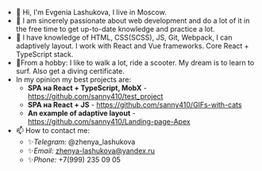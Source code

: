 - 👋 Hi, I'm Evgenia Lashukova, I live in Moscow.
- 👀 I am sincerely passionate about web development and do a lot of it in the free time to get up-to-date knowledge and practice a lot. 
- 🌱 I have knowledge of HTML, CSS(SCSS), JS, Git, Webpack, I can adaptively layout. I work with React and Vue frameworks. Core React + TypeScript stack.
- 💞️From a hobby: I like to walk a lot, ride a scooter. My dream is to learn to surf. Also get a diving certificate.
- In my opinion my best projects are: 
  - **SPA на React + TypeScript, MobX** - https://github.com/sanny410/test_project
  - **SPA на React + JS** - https://github.com/sanny410/GIFs-with-cats
  - **An example of adaptive layout** - https://github.com/sanny410/Landing-page-Apex
- 📫 How to contact me:
    - ✨*Telegram:* @zhenya_lashukova
    - ✨*Email:* zhenya-lashukova@yandex.ru
    - ✨*Phone:* +7(999) 235 09 05

